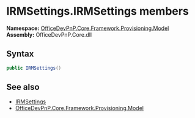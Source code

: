 # IRMSettings.IRMSettings members 
  

**Namespace:** [OfficeDevPnP.Core.Framework.Provisioning.Model](OfficeDevPnP.Core.Framework.Provisioning.Model.md)  
**Assembly:** OfficeDevPnP.Core.dll  
## Syntax
```C#
public IRMSettings()
```
## See also
- [IRMSettings](OfficeDevPnP.Core.Framework.Provisioning.Model.IRMSettings.md)
- [OfficeDevPnP.Core.Framework.Provisioning.Model](OfficeDevPnP.Core.Framework.Provisioning.Model.md)
